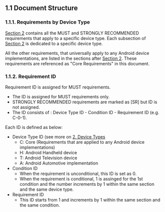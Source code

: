 ## 1.1 Document Structure

### 1.1.1\. Requirements by Device Type

[Section 2](#2_device_types) contains all the MUST and STRONGLY RECOMMENDED
requirements that apply to a specific device type. Each subsection of
[Section 2](#2_device_types) is dedicated to a specific device type.

All the other requirements, that universally apply to any Android device
implementations, are listed in the sections after [Section 2](#2_device_types).
These requirements are referenced as "Core Requirements" in this document.

### 1.1.2\. Requirement ID

Requirement ID is assigned for MUST requirements.

*    The ID is assigned for MUST requirements only.
*    STRONGLY RECOMMENDED requirements are marked as [SR] but ID is not assigned.
*    The ID consists of : Device Type ID - Condition ID - Requirement ID
     (e.g. C-0-1).

Each ID is defined as below:

*    Device Type ID (see more on [2. Device Types](#2_device_types)
     *    C: Core (Requirements that are applied to any Android device implementations)
     *    H: Android Handheld device
     *    T: Android Television device
     *    A: Android Automotive implementation
*    Condition ID
     *    When the requirement is unconditional, this ID is set as 0.
     *    When the requirement is conditional, 1 is assinged for the 1st
          condition and the number increments by 1 within the same section and
          the same device type.
*    Requirement ID
     *    This ID starts from 1 and increments by 1 within the same section and
          the same condition.